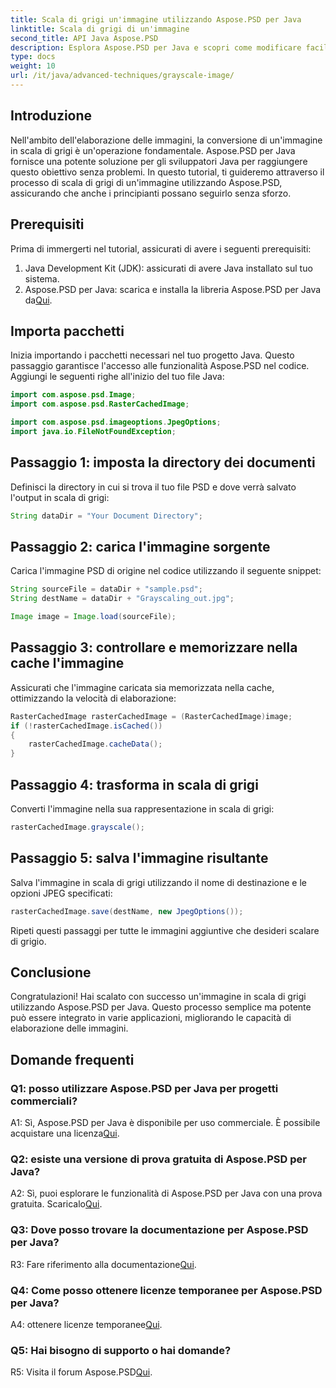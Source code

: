 ```yaml
---
title: Scala di grigi un'immagine utilizzando Aspose.PSD per Java
linktitle: Scala di grigi di un'immagine
second_title: API Java Aspose.PSD
description: Esplora Aspose.PSD per Java e scopri come modificare facilmente le immagini in scala di grigi con il nostro tutorial passo passo.
type: docs
weight: 10
url: /it/java/advanced-techniques/grayscale-image/
---
```

## Introduzione

Nell'ambito dell'elaborazione delle immagini, la conversione di un'immagine in scala di grigi è un'operazione fondamentale. Aspose.PSD per Java fornisce una potente soluzione per gli sviluppatori Java per raggiungere questo obiettivo senza problemi. In questo tutorial, ti guideremo attraverso il processo di scala di grigi di un'immagine utilizzando Aspose.PSD, assicurando che anche i principianti possano seguirlo senza sforzo.

## Prerequisiti

Prima di immergerti nel tutorial, assicurati di avere i seguenti prerequisiti:

1. Java Development Kit (JDK): assicurati di avere Java installato sul tuo sistema.
2.  Aspose.PSD per Java: scarica e installa la libreria Aspose.PSD per Java da[Qui](https://releases.aspose.com/psd/java/).

## Importa pacchetti

Inizia importando i pacchetti necessari nel tuo progetto Java. Questo passaggio garantisce l'accesso alle funzionalità Aspose.PSD nel codice. Aggiungi le seguenti righe all'inizio del tuo file Java:

```java
import com.aspose.psd.Image;
import com.aspose.psd.RasterCachedImage;

import com.aspose.psd.imageoptions.JpegOptions;
import java.io.FileNotFoundException;
```

## Passaggio 1: imposta la directory dei documenti

Definisci la directory in cui si trova il tuo file PSD e dove verrà salvato l'output in scala di grigi:

```java
String dataDir = "Your Document Directory";
```

## Passaggio 2: carica l'immagine sorgente

Carica l'immagine PSD di origine nel codice utilizzando il seguente snippet:

```java
String sourceFile = dataDir + "sample.psd";
String destName = dataDir + "Grayscaling_out.jpg";

Image image = Image.load(sourceFile);
```

## Passaggio 3: controllare e memorizzare nella cache l'immagine

Assicurati che l'immagine caricata sia memorizzata nella cache, ottimizzando la velocità di elaborazione:

```java
RasterCachedImage rasterCachedImage = (RasterCachedImage)image;
if (!rasterCachedImage.isCached())
{
    rasterCachedImage.cacheData();
}
```

## Passaggio 4: trasforma in scala di grigi

Converti l'immagine nella sua rappresentazione in scala di grigi:

```java
rasterCachedImage.grayscale();
```

## Passaggio 5: salva l'immagine risultante

Salva l'immagine in scala di grigi utilizzando il nome di destinazione e le opzioni JPEG specificati:

```java
rasterCachedImage.save(destName, new JpegOptions());
```

Ripeti questi passaggi per tutte le immagini aggiuntive che desideri scalare di grigio.

## Conclusione

Congratulazioni! Hai scalato con successo un'immagine in scala di grigi utilizzando Aspose.PSD per Java. Questo processo semplice ma potente può essere integrato in varie applicazioni, migliorando le capacità di elaborazione delle immagini.

## Domande frequenti

### Q1: posso utilizzare Aspose.PSD per Java per progetti commerciali?

 A1: Sì, Aspose.PSD per Java è disponibile per uso commerciale. È possibile acquistare una licenza[Qui](https://purchase.aspose.com/buy).

### Q2: esiste una versione di prova gratuita di Aspose.PSD per Java?

 A2: Sì, puoi esplorare le funzionalità di Aspose.PSD per Java con una prova gratuita. Scaricalo[Qui](https://releases.aspose.com/).

### Q3: Dove posso trovare la documentazione per Aspose.PSD per Java?

 R3: Fare riferimento alla documentazione[Qui](https://reference.aspose.com/psd/java/).

### Q4: Come posso ottenere licenze temporanee per Aspose.PSD per Java?

 A4: ottenere licenze temporanee[Qui](https://purchase.aspose.com/temporary-license/).

### Q5: Hai bisogno di supporto o hai domande?

 R5: Visita il forum Aspose.PSD[Qui](https://forum.aspose.com/c/psd/34).